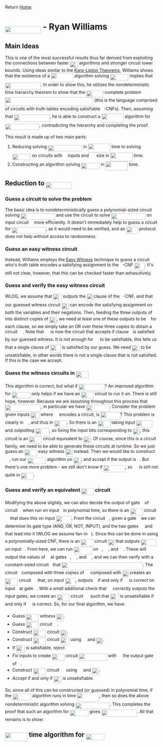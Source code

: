Return [Home](https://matthewkatzman.github.io/notes/notes.html)

# <img src="/notes/papers/tex/c464c32159fb6b1c835b3a18e61d617b.svg?invert_in_darkmode&sanitize=true" align="middle" width="117.41940374999999pt" height="22.831056599999986pt"/> - Ryan Williams

## Main Ideas

This is one of the most successful results thus far derived from exploiting the connections between faster <img src="/notes/papers/tex/95d4aeb7638140fd70ba48c1d0a76c2d.svg?invert_in_darkmode&sanitize=true" align="middle" width="25.890204449999988pt" height="20.09134050000002pt"/> algorithms and stronger circuit lower bounds.  Using ideas similar to the [Karp-Lipton Theorems](https://matthewkatzman.github.io/notes/background/karpLipton.html), Williams shows that the existence of a <img src="/notes/papers/tex/580d2dd5f5e10006692ef30c167f899b.svg?invert_in_darkmode&sanitize=true" align="middle" width="72.96195554999998pt" height="29.190975000000005pt"/> algorithm solving <img src="/notes/papers/tex/e7580cf94f7e56cdc50b4caab1ea57d6.svg?invert_in_darkmode&sanitize=true" align="middle" width="60.410476499999994pt" height="20.09134050000002pt"/> implies that <img src="/notes/papers/tex/c464c32159fb6b1c835b3a18e61d617b.svg?invert_in_darkmode&sanitize=true" align="middle" width="117.41940374999999pt" height="22.831056599999986pt"/>.  In order to show this, he utilizes the nondeterministic time hierarchy theorem to show that the <img src="/notes/papers/tex/3262497f78af8a499e76e85f7bdb9422.svg?invert_in_darkmode&sanitize=true" align="middle" width="54.42894764999999pt" height="22.55708729999998pt"/>-complete problem <img src="/notes/papers/tex/6bab82e097333608b39a4f0318a259f0.svg?invert_in_darkmode&sanitize=true" align="middle" width="289.35310305pt" height="29.190975000000005pt"/> (this is the language comprised of circuits with truth tables encoding satisfiable <img src="/notes/papers/tex/5dc642f297e291cfdde8982599601d7e.svg?invert_in_darkmode&sanitize=true" align="middle" width="8.219209349999991pt" height="21.18721440000001pt"/>-CNFs).  Then, assuming that <img src="/notes/papers/tex/94fdaf8e26e648fb2cf841509b689fa2.svg?invert_in_darkmode&sanitize=true" align="middle" width="117.41940374999999pt" height="22.55708729999998pt"/>, he is able to construct a <img src="/notes/papers/tex/e119a75a614a5a9010358e2c22694996.svg?invert_in_darkmode&sanitize=true" align="middle" width="72.2355678pt" height="28.92981300000002pt"/> algorithm for <img src="/notes/papers/tex/c9142515ff708cd84adf6c3fa602afce.svg?invert_in_darkmode&sanitize=true" align="middle" width="112.19088374999998pt" height="20.09134050000002pt"/>, contradicting the hierarchy and completing the proof.

This result is made up of two main parts:

1. Reducing solving <img src="/notes/papers/tex/c9142515ff708cd84adf6c3fa602afce.svg?invert_in_darkmode&sanitize=true" align="middle" width="112.19088374999998pt" height="20.09134050000002pt"/> in <img src="/notes/papers/tex/580d2dd5f5e10006692ef30c167f899b.svg?invert_in_darkmode&sanitize=true" align="middle" width="72.96195554999998pt" height="29.190975000000005pt"/> time to solving <img src="/notes/papers/tex/e7580cf94f7e56cdc50b4caab1ea57d6.svg?invert_in_darkmode&sanitize=true" align="middle" width="60.410476499999994pt" height="20.09134050000002pt"/> on circuits with <img src="/notes/papers/tex/55a049b8f161ae7cfeb0197d75aff967.svg?invert_in_darkmode&sanitize=true" align="middle" width="9.86687624999999pt" height="14.15524440000002pt"/> inputs and <img src="/notes/papers/tex/caffed0f63065b42501fe6d23e50bbf9.svg?invert_in_darkmode&sanitize=true" align="middle" width="17.132905349999987pt" height="27.91243950000002pt"/> size in <img src="/notes/papers/tex/580d2dd5f5e10006692ef30c167f899b.svg?invert_in_darkmode&sanitize=true" align="middle" width="72.96195554999998pt" height="29.190975000000005pt"/> time.
2. Constructing an algorithm solving <img src="/notes/papers/tex/e7580cf94f7e56cdc50b4caab1ea57d6.svg?invert_in_darkmode&sanitize=true" align="middle" width="60.410476499999994pt" height="20.09134050000002pt"/> in <img src="/notes/papers/tex/580d2dd5f5e10006692ef30c167f899b.svg?invert_in_darkmode&sanitize=true" align="middle" width="72.96195554999998pt" height="29.190975000000005pt"/> time.

## Reduction to <img src="/notes/papers/tex/a80f5ecaa8042cd91d0c3c3d8c2a99b0.svg?invert_in_darkmode&sanitize=true" align="middle" width="83.74385084999999pt" height="22.55708729999998pt"/>

### Guess a circuit to solve the problem

The basic idea is to nondeterministically guess a polynomial-sized circuit solving <img src="/notes/papers/tex/c9142515ff708cd84adf6c3fa602afce.svg?invert_in_darkmode&sanitize=true" align="middle" width="112.19088374999998pt" height="20.09134050000002pt"/> and use the circuit to solve <img src="/notes/papers/tex/c9142515ff708cd84adf6c3fa602afce.svg?invert_in_darkmode&sanitize=true" align="middle" width="112.19088374999998pt" height="20.09134050000002pt"/> on input circuit <img src="/notes/papers/tex/332cc365a4987aacce0ead01b8bdcc0b.svg?invert_in_darkmode&sanitize=true" align="middle" width="9.39498779999999pt" height="14.15524440000002pt"/> more efficiently.  It doesn't immediately help to guess a circuit for <img src="/notes/papers/tex/c9142515ff708cd84adf6c3fa602afce.svg?invert_in_darkmode&sanitize=true" align="middle" width="112.19088374999998pt" height="20.09134050000002pt"/>, as it would need to be verified, and an <img src="/notes/papers/tex/44ef1114da486eb37eea5ad4706dcb1a.svg?invert_in_darkmode&sanitize=true" align="middle" width="38.03635109999999pt" height="22.55708729999998pt"/> protocol does not help without access to randomness.

### Guess an easy witness circuit

Instead, Williams employs the [Easy Witness](https://matthewkatzman.github.io/notes/papers/easyWitness.html) technique to guess a circuit who's truth table encodes a satisfying assignment to the <img src="/notes/papers/tex/5dc642f297e291cfdde8982599601d7e.svg?invert_in_darkmode&sanitize=true" align="middle" width="8.219209349999991pt" height="21.18721440000001pt"/>-CNF <img src="/notes/papers/tex/083da1124b81d709f20f2575ae9138c3.svg?invert_in_darkmode&sanitize=true" align="middle" width="34.06973294999999pt" height="24.65753399999998pt"/>.  It's still not clear, however, that this can be checked faster than exhasutively.

### Guess and verify the easy witness circuit

WLOG, we assume that <img src="/notes/papers/tex/8d41ab09ae7be76584ba0a0206c3aaae.svg?invert_in_darkmode&sanitize=true" align="middle" width="27.843647699999988pt" height="24.65753399999998pt"/> outputs the <img src="/notes/papers/tex/2816079e0c533ee8a8148e5215141fe3.svg?invert_in_darkmode&sanitize=true" align="middle" width="18.06055514999999pt" height="27.91243950000002pt"/> clause of the <img src="/notes/papers/tex/5dc642f297e291cfdde8982599601d7e.svg?invert_in_darkmode&sanitize=true" align="middle" width="8.219209349999991pt" height="21.18721440000001pt"/>-CNF, and that our guessed witness circuit <img src="/notes/papers/tex/829155081bfc81fe0e227bcb9d85f0ec.svg?invert_in_darkmode&sanitize=true" align="middle" width="22.979505449999987pt" height="22.465723500000017pt"/> can encode the satisfying assignment on both the variables and their negations.  Then, feeding the three outputs of <img src="/notes/papers/tex/332cc365a4987aacce0ead01b8bdcc0b.svg?invert_in_darkmode&sanitize=true" align="middle" width="9.39498779999999pt" height="14.15524440000002pt"/> into distinct copies of <img src="/notes/papers/tex/829155081bfc81fe0e227bcb9d85f0ec.svg?invert_in_darkmode&sanitize=true" align="middle" width="22.979505449999987pt" height="22.465723500000017pt"/>, we need at least one of these outputs to be <img src="/notes/papers/tex/034d0a6be0424bffe9a6e7ac9236c0f5.svg?invert_in_darkmode&sanitize=true" align="middle" width="8.219209349999991pt" height="21.18721440000001pt"/> for each clause, so we simply take an OR over these three copies to obtain a circuit <img src="/notes/papers/tex/78ec2b7008296ce0561cf83393cb746d.svg?invert_in_darkmode&sanitize=true" align="middle" width="14.06623184999999pt" height="22.465723500000017pt"/>.  Note that <img src="/notes/papers/tex/78ec2b7008296ce0561cf83393cb746d.svg?invert_in_darkmode&sanitize=true" align="middle" width="14.06623184999999pt" height="22.465723500000017pt"/> is now the circuit that accepts if clause <img src="/notes/papers/tex/77a3b857d53fb44e33b53e4c8b68351a.svg?invert_in_darkmode&sanitize=true" align="middle" width="5.663225699999989pt" height="21.68300969999999pt"/> is satisfied by our guessed witness.  It is not enough for <img src="/notes/papers/tex/78ec2b7008296ce0561cf83393cb746d.svg?invert_in_darkmode&sanitize=true" align="middle" width="14.06623184999999pt" height="22.465723500000017pt"/> to be satisfiable, this tells us that a single clause of <img src="/notes/papers/tex/083da1124b81d709f20f2575ae9138c3.svg?invert_in_darkmode&sanitize=true" align="middle" width="34.06973294999999pt" height="24.65753399999998pt"/> is satisfied by our guess.  We need <img src="/notes/papers/tex/b87e77f2609be78cb2c53d79f3503c69.svg?invert_in_darkmode&sanitize=true" align="middle" width="25.02517214999999pt" height="22.465723500000017pt"/> to be unsatisfiable, in other words there is not a single clause that is not satisfied.  If this is the case we accept.

### Guess the witness circuits in <img src="/notes/papers/tex/28eff24ac0d17d1a919fe192b1b915f7.svg?invert_in_darkmode&sanitize=true" align="middle" width="41.072846099999985pt" height="22.55708729999998pt"/>

This algorithm is correct, but what if <img src="/notes/papers/tex/a17cf7a047e98b90d06031b49d9b3654.svg?invert_in_darkmode&sanitize=true" align="middle" width="84.96538379999998pt" height="22.831056599999986pt"/>?  An improved algorithm for <img src="/notes/papers/tex/e7580cf94f7e56cdc50b4caab1ea57d6.svg?invert_in_darkmode&sanitize=true" align="middle" width="60.410476499999994pt" height="20.09134050000002pt"/> only helps if we have an <img src="/notes/papers/tex/28eff24ac0d17d1a919fe192b1b915f7.svg?invert_in_darkmode&sanitize=true" align="middle" width="41.072846099999985pt" height="22.55708729999998pt"/> circuit to run it on.  There is still hope, however.  Because we are assuming throughout this process that <img src="/notes/papers/tex/94fdaf8e26e648fb2cf841509b689fa2.svg?invert_in_darkmode&sanitize=true" align="middle" width="117.41940374999999pt" height="22.55708729999998pt"/>, in particular we have <img src="/notes/papers/tex/ee60ed589a44cddcdae677571b9630b6.svg?invert_in_darkmode&sanitize=true" align="middle" width="75.91278089999999pt" height="22.55708729999998pt"/>.  Consider the problem given inputs <img src="/notes/papers/tex/916f0679823642ab7562419206bfad75.svg?invert_in_darkmode&sanitize=true" align="middle" width="27.966501749999992pt" height="22.465723500000017pt"/> where <img src="/notes/papers/tex/9b325b9e31e85137d1de765f43c0f8bc.svg?invert_in_darkmode&sanitize=true" align="middle" width="12.92464304999999pt" height="22.465723500000017pt"/> encodes a circuit, is <img src="/notes/papers/tex/f4272b724bec57f9e86ef14d41800725.svg?invert_in_darkmode&sanitize=true" align="middle" width="64.49611739999999pt" height="24.65753399999998pt"/>?  This problem is clearly in <img src="/notes/papers/tex/a4cf30090cf9c69b2183d5a7e2b9e77c.svg?invert_in_darkmode&sanitize=true" align="middle" width="12.92230829999999pt" height="22.55708729999998pt"/>, and thus in <img src="/notes/papers/tex/28eff24ac0d17d1a919fe192b1b915f7.svg?invert_in_darkmode&sanitize=true" align="middle" width="41.072846099999985pt" height="22.55708729999998pt"/>.  So there is an <img src="/notes/papers/tex/28eff24ac0d17d1a919fe192b1b915f7.svg?invert_in_darkmode&sanitize=true" align="middle" width="41.072846099999985pt" height="22.55708729999998pt"/> taking input <img src="/notes/papers/tex/d685be28f5dbcb008288cbc1f5d54d45.svg?invert_in_darkmode&sanitize=true" align="middle" width="52.54192019999999pt" height="24.65753399999998pt"/> and outputting <img src="/notes/papers/tex/9cfa87d83204231f2cfadae5dc6a7189.svg?invert_in_darkmode&sanitize=true" align="middle" width="45.236040299999985pt" height="24.65753399999998pt"/>, so fixing the input bits corresponding to <img src="/notes/papers/tex/829155081bfc81fe0e227bcb9d85f0ec.svg?invert_in_darkmode&sanitize=true" align="middle" width="22.979505449999987pt" height="22.465723500000017pt"/>, this circuit is an <img src="/notes/papers/tex/28eff24ac0d17d1a919fe192b1b915f7.svg?invert_in_darkmode&sanitize=true" align="middle" width="41.072846099999985pt" height="22.55708729999998pt"/> circuit equivalent to <img src="/notes/papers/tex/829155081bfc81fe0e227bcb9d85f0ec.svg?invert_in_darkmode&sanitize=true" align="middle" width="22.979505449999987pt" height="22.465723500000017pt"/>.  Of course, since this is a circuit family, we need to be able to generate these circuits at runtime.  So we just guess an <img src="/notes/papers/tex/28eff24ac0d17d1a919fe192b1b915f7.svg?invert_in_darkmode&sanitize=true" align="middle" width="41.072846099999985pt" height="22.55708729999998pt"/> easy witness <img src="/notes/papers/tex/55de7c977d70e96604c7d89b724a45b7.svg?invert_in_darkmode&sanitize=true" align="middle" width="22.979505449999987pt" height="24.7161288pt"/> instead.  Then we would like to construct <img src="/notes/papers/tex/78ec2b7008296ce0561cf83393cb746d.svg?invert_in_darkmode&sanitize=true" align="middle" width="14.06623184999999pt" height="22.465723500000017pt"/>, run our <img src="/notes/papers/tex/e7580cf94f7e56cdc50b4caab1ea57d6.svg?invert_in_darkmode&sanitize=true" align="middle" width="60.410476499999994pt" height="20.09134050000002pt"/> algorithm on <img src="/notes/papers/tex/b87e77f2609be78cb2c53d79f3503c69.svg?invert_in_darkmode&sanitize=true" align="middle" width="25.02517214999999pt" height="22.465723500000017pt"/>, and accept if the output is <img src="/notes/papers/tex/29632a9bf827ce0200454dd32fc3be82.svg?invert_in_darkmode&sanitize=true" align="middle" width="8.219209349999991pt" height="21.18721440000001pt"/>.  But there's one more problem - we still don't know if <img src="/notes/papers/tex/1a240769adc85674d782acc6491a3513.svg?invert_in_darkmode&sanitize=true" align="middle" width="70.55897144999999pt" height="22.55708729999998pt"/>, so <img src="/notes/papers/tex/78ec2b7008296ce0561cf83393cb746d.svg?invert_in_darkmode&sanitize=true" align="middle" width="14.06623184999999pt" height="22.465723500000017pt"/> is still not quite in <img src="/notes/papers/tex/28eff24ac0d17d1a919fe192b1b915f7.svg?invert_in_darkmode&sanitize=true" align="middle" width="41.072846099999985pt" height="22.55708729999998pt"/>.

### Guess and verify an equivalent <img src="/notes/papers/tex/28eff24ac0d17d1a919fe192b1b915f7.svg?invert_in_darkmode&sanitize=true" align="middle" width="41.072846099999985pt" height="22.55708729999998pt"/> circuit

Modifying the above slightly, we can also decide the output of gate <img src="/notes/papers/tex/36b5afebdba34564d884d347484ac0c7.svg?invert_in_darkmode&sanitize=true" align="middle" width="7.710416999999989pt" height="21.68300969999999pt"/> of circuit <img src="/notes/papers/tex/332cc365a4987aacce0ead01b8bdcc0b.svg?invert_in_darkmode&sanitize=true" align="middle" width="9.39498779999999pt" height="14.15524440000002pt"/> when run on input <img src="/notes/papers/tex/77a3b857d53fb44e33b53e4c8b68351a.svg?invert_in_darkmode&sanitize=true" align="middle" width="5.663225699999989pt" height="21.68300969999999pt"/> in polynomial time, so there is an <img src="/notes/papers/tex/28eff24ac0d17d1a919fe192b1b915f7.svg?invert_in_darkmode&sanitize=true" align="middle" width="41.072846099999985pt" height="22.55708729999998pt"/> circuit <img src="/notes/papers/tex/9b325b9e31e85137d1de765f43c0f8bc.svg?invert_in_darkmode&sanitize=true" align="middle" width="12.92464304999999pt" height="22.465723500000017pt"/> that does this on input <img src="/notes/papers/tex/6200347a9c5582b076159123cf7e83cb.svg?invert_in_darkmode&sanitize=true" align="middle" width="50.165831099999984pt" height="24.65753399999998pt"/>.  From the circuit <img src="/notes/papers/tex/332cc365a4987aacce0ead01b8bdcc0b.svg?invert_in_darkmode&sanitize=true" align="middle" width="9.39498779999999pt" height="14.15524440000002pt"/>, given a gate <img src="/notes/papers/tex/36b5afebdba34564d884d347484ac0c7.svg?invert_in_darkmode&sanitize=true" align="middle" width="7.710416999999989pt" height="21.68300969999999pt"/> we can determine its gate type (AND, OR, NOT, INPUT), and the two gates <img src="/notes/papers/tex/82b58c8d1599d08c33130ebcf4a2e7c8.svg?invert_in_darkmode&sanitize=true" align="middle" width="13.321977899999991pt" height="21.68300969999999pt"/> and <img src="/notes/papers/tex/981454b94267c6f3c7c16130c91dcac6.svg?invert_in_darkmode&sanitize=true" align="middle" width="13.321977899999991pt" height="21.68300969999999pt"/> that lead into it (WLOG we assume fan-in <img src="/notes/papers/tex/76c5792347bb90ef71cfbace628572cf.svg?invert_in_darkmode&sanitize=true" align="middle" width="8.219209349999991pt" height="21.18721440000001pt"/>).  Since this can be done in using a polynomially-sized CNF, there is an <img src="/notes/papers/tex/28eff24ac0d17d1a919fe192b1b915f7.svg?invert_in_darkmode&sanitize=true" align="middle" width="41.072846099999985pt" height="22.55708729999998pt"/> circuit <img src="/notes/papers/tex/3dd6c1a0a138e7b0c517ea2dc27c04aa.svg?invert_in_darkmode&sanitize=true" align="middle" width="20.37901634999999pt" height="22.465723500000017pt"/> that outputs <img src="/notes/papers/tex/d8fd565ded9585dd13b3f2206f32705d.svg?invert_in_darkmode&sanitize=true" align="middle" width="50.50799324999999pt" height="21.68300969999999pt"/> on input <img src="/notes/papers/tex/36b5afebdba34564d884d347484ac0c7.svg?invert_in_darkmode&sanitize=true" align="middle" width="7.710416999999989pt" height="21.68300969999999pt"/>.  From here, we can run <img src="/notes/papers/tex/b8bf9417178a721385d0e4524acf8700.svg?invert_in_darkmode&sanitize=true" align="middle" width="59.94627539999999pt" height="24.65753399999998pt"/> on <img src="/notes/papers/tex/36b5afebdba34564d884d347484ac0c7.svg?invert_in_darkmode&sanitize=true" align="middle" width="7.710416999999989pt" height="21.68300969999999pt"/>, <img src="/notes/papers/tex/82b58c8d1599d08c33130ebcf4a2e7c8.svg?invert_in_darkmode&sanitize=true" align="middle" width="13.321977899999991pt" height="21.68300969999999pt"/>, and <img src="/notes/papers/tex/981454b94267c6f3c7c16130c91dcac6.svg?invert_in_darkmode&sanitize=true" align="middle" width="13.321977899999991pt" height="21.68300969999999pt"/>.  These will output the values of <img src="/notes/papers/tex/332cc365a4987aacce0ead01b8bdcc0b.svg?invert_in_darkmode&sanitize=true" align="middle" width="9.39498779999999pt" height="14.15524440000002pt"/> at gates <img src="/notes/papers/tex/36b5afebdba34564d884d347484ac0c7.svg?invert_in_darkmode&sanitize=true" align="middle" width="7.710416999999989pt" height="21.68300969999999pt"/>, <img src="/notes/papers/tex/82b58c8d1599d08c33130ebcf4a2e7c8.svg?invert_in_darkmode&sanitize=true" align="middle" width="13.321977899999991pt" height="21.68300969999999pt"/>, and <img src="/notes/papers/tex/981454b94267c6f3c7c16130c91dcac6.svg?invert_in_darkmode&sanitize=true" align="middle" width="13.321977899999991pt" height="21.68300969999999pt"/>, and we can then verify with a constant-sized circuit <img src="/notes/papers/tex/4f4f4e395762a3af4575de74c019ebb5.svg?invert_in_darkmode&sanitize=true" align="middle" width="5.936097749999991pt" height="20.221802699999984pt"/> that <img src="/notes/papers/tex/4e9d08ae71ae59acb54e0d1c29f1d485.svg?invert_in_darkmode&sanitize=true" align="middle" width="266.275845pt" height="24.65753399999998pt"/>.  The circuit <img src="/notes/papers/tex/4f4f4e395762a3af4575de74c019ebb5.svg?invert_in_darkmode&sanitize=true" align="middle" width="5.936097749999991pt" height="20.221802699999984pt"/> composed with three copies of <img src="/notes/papers/tex/9b325b9e31e85137d1de765f43c0f8bc.svg?invert_in_darkmode&sanitize=true" align="middle" width="12.92464304999999pt" height="22.465723500000017pt"/> composed with <img src="/notes/papers/tex/3dd6c1a0a138e7b0c517ea2dc27c04aa.svg?invert_in_darkmode&sanitize=true" align="middle" width="20.37901634999999pt" height="22.465723500000017pt"/> creates an <img src="/notes/papers/tex/28eff24ac0d17d1a919fe192b1b915f7.svg?invert_in_darkmode&sanitize=true" align="middle" width="41.072846099999985pt" height="22.55708729999998pt"/> circuit <img src="/notes/papers/tex/84df98c65d88c6adf15d4645ffa25e47.svg?invert_in_darkmode&sanitize=true" align="middle" width="13.08219659999999pt" height="22.465723500000017pt"/> that, on input <img src="/notes/papers/tex/aa20264597f5a63b51587e0581c48f2c.svg?invert_in_darkmode&sanitize=true" align="middle" width="33.46496009999999pt" height="24.65753399999998pt"/>, outputs <img src="/notes/papers/tex/034d0a6be0424bffe9a6e7ac9236c0f5.svg?invert_in_darkmode&sanitize=true" align="middle" width="8.219209349999991pt" height="21.18721440000001pt"/> if and only if <img src="/notes/papers/tex/9b325b9e31e85137d1de765f43c0f8bc.svg?invert_in_darkmode&sanitize=true" align="middle" width="12.92464304999999pt" height="22.465723500000017pt"/> is correct on input <img src="/notes/papers/tex/77a3b857d53fb44e33b53e4c8b68351a.svg?invert_in_darkmode&sanitize=true" align="middle" width="5.663225699999989pt" height="21.68300969999999pt"/> at gate <img src="/notes/papers/tex/36b5afebdba34564d884d347484ac0c7.svg?invert_in_darkmode&sanitize=true" align="middle" width="7.710416999999989pt" height="21.68300969999999pt"/>.  With a small additional check that <img src="/notes/papers/tex/9b325b9e31e85137d1de765f43c0f8bc.svg?invert_in_darkmode&sanitize=true" align="middle" width="12.92464304999999pt" height="22.465723500000017pt"/> correctly outputs the input gates, we create an <img src="/notes/papers/tex/28eff24ac0d17d1a919fe192b1b915f7.svg?invert_in_darkmode&sanitize=true" align="middle" width="41.072846099999985pt" height="22.55708729999998pt"/> circuit <img src="/notes/papers/tex/7f081d1835e90a8884079517a9963dde.svg?invert_in_darkmode&sanitize=true" align="middle" width="16.87213934999999pt" height="24.7161288pt"/> such that <img src="/notes/papers/tex/ad4298abad6b90607defe7a428bba415.svg?invert_in_darkmode&sanitize=true" align="middle" width="27.83107964999999pt" height="24.7161288pt"/> is unsatisfiable if and only if <img src="/notes/papers/tex/9b325b9e31e85137d1de765f43c0f8bc.svg?invert_in_darkmode&sanitize=true" align="middle" width="12.92464304999999pt" height="22.465723500000017pt"/> is correct.  So, for our final algorithm, we have:

* Guess <img src="/notes/papers/tex/28eff24ac0d17d1a919fe192b1b915f7.svg?invert_in_darkmode&sanitize=true" align="middle" width="41.072846099999985pt" height="22.55708729999998pt"/> witness <img src="/notes/papers/tex/55de7c977d70e96604c7d89b724a45b7.svg?invert_in_darkmode&sanitize=true" align="middle" width="22.979505449999987pt" height="24.7161288pt"/>.
* Guess <img src="/notes/papers/tex/28eff24ac0d17d1a919fe192b1b915f7.svg?invert_in_darkmode&sanitize=true" align="middle" width="41.072846099999985pt" height="22.55708729999998pt"/> circuit <img src="/notes/papers/tex/9b325b9e31e85137d1de765f43c0f8bc.svg?invert_in_darkmode&sanitize=true" align="middle" width="12.92464304999999pt" height="22.465723500000017pt"/>.
* Construct <img src="/notes/papers/tex/28eff24ac0d17d1a919fe192b1b915f7.svg?invert_in_darkmode&sanitize=true" align="middle" width="41.072846099999985pt" height="22.55708729999998pt"/> circuit <img src="/notes/papers/tex/3dd6c1a0a138e7b0c517ea2dc27c04aa.svg?invert_in_darkmode&sanitize=true" align="middle" width="20.37901634999999pt" height="22.465723500000017pt"/>.
* Construct <img src="/notes/papers/tex/28eff24ac0d17d1a919fe192b1b915f7.svg?invert_in_darkmode&sanitize=true" align="middle" width="41.072846099999985pt" height="22.55708729999998pt"/> circuit <img src="/notes/papers/tex/ad4298abad6b90607defe7a428bba415.svg?invert_in_darkmode&sanitize=true" align="middle" width="27.83107964999999pt" height="24.7161288pt"/> using <img src="/notes/papers/tex/9b325b9e31e85137d1de765f43c0f8bc.svg?invert_in_darkmode&sanitize=true" align="middle" width="12.92464304999999pt" height="22.465723500000017pt"/> and <img src="/notes/papers/tex/3dd6c1a0a138e7b0c517ea2dc27c04aa.svg?invert_in_darkmode&sanitize=true" align="middle" width="20.37901634999999pt" height="22.465723500000017pt"/>.
* If <img src="/notes/papers/tex/ad4298abad6b90607defe7a428bba415.svg?invert_in_darkmode&sanitize=true" align="middle" width="27.83107964999999pt" height="24.7161288pt"/> is satisfiable, *reject*.
* Fix inputs to create <img src="/notes/papers/tex/28eff24ac0d17d1a919fe192b1b915f7.svg?invert_in_darkmode&sanitize=true" align="middle" width="41.072846099999985pt" height="22.55708729999998pt"/> circuit <img src="/notes/papers/tex/23cf0bdaec5f1835d3634e2964b11932.svg?invert_in_darkmode&sanitize=true" align="middle" width="91.07861729999999pt" height="24.7161288pt"/> with <img src="/notes/papers/tex/57b114de2466e9d3f996b2c31d5d4bb1.svg?invert_in_darkmode&sanitize=true" align="middle" width="12.97380149999999pt" height="21.68300969999999pt"/> the output gate of <img src="/notes/papers/tex/332cc365a4987aacce0ead01b8bdcc0b.svg?invert_in_darkmode&sanitize=true" align="middle" width="9.39498779999999pt" height="14.15524440000002pt"/>.
* Construct <img src="/notes/papers/tex/28eff24ac0d17d1a919fe192b1b915f7.svg?invert_in_darkmode&sanitize=true" align="middle" width="41.072846099999985pt" height="22.55708729999998pt"/> circuit <img src="/notes/papers/tex/78ec2b7008296ce0561cf83393cb746d.svg?invert_in_darkmode&sanitize=true" align="middle" width="14.06623184999999pt" height="22.465723500000017pt"/> using <img src="/notes/papers/tex/aca94dc4280088e4b15ee4be41751fd0.svg?invert_in_darkmode&sanitize=true" align="middle" width="13.18495034999999pt" height="24.7161288pt"/> and <img src="/notes/papers/tex/55de7c977d70e96604c7d89b724a45b7.svg?invert_in_darkmode&sanitize=true" align="middle" width="22.979505449999987pt" height="24.7161288pt"/>.
* *Accept* if and only if <img src="/notes/papers/tex/b87e77f2609be78cb2c53d79f3503c69.svg?invert_in_darkmode&sanitize=true" align="middle" width="25.02517214999999pt" height="22.465723500000017pt"/> is unsatisfiable.

So, since all of this can be constructed (or guessed) in polynomial time, if the <img src="/notes/papers/tex/e7580cf94f7e56cdc50b4caab1ea57d6.svg?invert_in_darkmode&sanitize=true" align="middle" width="60.410476499999994pt" height="20.09134050000002pt"/> algorithm runs in time <img src="/notes/papers/tex/580d2dd5f5e10006692ef30c167f899b.svg?invert_in_darkmode&sanitize=true" align="middle" width="72.96195554999998pt" height="29.190975000000005pt"/>, then so does the above nondeterministic algorithm solving <img src="/notes/papers/tex/c9142515ff708cd84adf6c3fa602afce.svg?invert_in_darkmode&sanitize=true" align="middle" width="112.19088374999998pt" height="20.09134050000002pt"/>.  This completes the proof that such an algorithm for <img src="/notes/papers/tex/e7580cf94f7e56cdc50b4caab1ea57d6.svg?invert_in_darkmode&sanitize=true" align="middle" width="60.410476499999994pt" height="20.09134050000002pt"/> gives <img src="/notes/papers/tex/c464c32159fb6b1c835b3a18e61d617b.svg?invert_in_darkmode&sanitize=true" align="middle" width="117.41940374999999pt" height="22.831056599999986pt"/>.  All that remains is to show:

## <img src="/notes/papers/tex/580d2dd5f5e10006692ef30c167f899b.svg?invert_in_darkmode&sanitize=true" align="middle" width="72.96195554999998pt" height="29.190975000000005pt"/> time algorithm for <img src="/notes/papers/tex/e7580cf94f7e56cdc50b4caab1ea57d6.svg?invert_in_darkmode&sanitize=true" align="middle" width="60.410476499999994pt" height="20.09134050000002pt"/>

